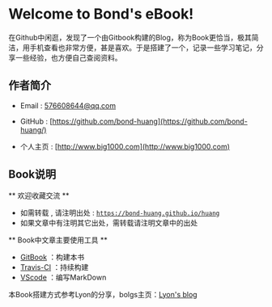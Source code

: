 # Welcome to Bond's eBook!  



在Github中闲逛，发现了一个由Gitbook构建的Blog，称为Book更恰当，极其简洁，用手机查看也非常方便，甚是喜欢。于是搭建了一个，记录一些学习笔记，分享一些经验，也方便自己查阅资料。

## 作者简介


-  Email : 576608644@qq.com

- GitHub : [https://github.com/bond-huang](https://github.com/bond-huang/)

-  个人主页 : [http://www.big1000.com](http://www.big1000.com)


## Book说明

** 欢迎收藏交流 **

- 如需转载 , 请注明出处 : [`https://bond-huang.github.io/huang`](https://bond-huang.github.io/huang)
- 如果文章中有注明其它出处，需转载请注明文章中的出处

** Book中文章主要使用工具 ** 

- [GitBook](https://www.gitbook.com/) ：构建本书
- [Travis-CI](https://www.travis-ci.org/) ：持续构建
- [VScode](https://code.visualstudio.com/) ：编写MarkDown


本Book搭建方式参考Lyon的分享，bolgs主页：[Lyon's blog](https://lyonyang.github.io/blogs)
